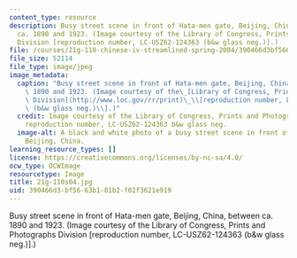 ```yaml
---
content_type: resource
description: Busy street scene in front of Hata-men gate, Beijing, China, between
  ca. 1890 and 1923. (Image courtesy of the Library of Congress, Prints and Photographs
  Division [reproduction number, LC-USZ62-124363 (b&w glass neg.)].)
file: /courses/21g-110-chinese-iv-streamlined-spring-2004/390466d3bf5663b181b2f02f3621e919_21g-110s04.jpg
file_size: 52114
file_type: image/jpeg
image_metadata:
  caption: "Busy street scene in front of Hata-men gate, Beijing, China, between ca.\
    \ 1890 and 1923. (Image courtesy of the\_[Library of Congress, Prints and Photographs\
    \ Division](http://www.loc.gov/rr/print)\_\\[reproduction number, LC-USZ62-124363\
    \ (b&w glass neg.)\\].)"
  credit: Image courtesy of the Library of Congress, Prints and Photographs Division
    reproduction number, LC-USZ62-124363 b&w glass neg.
  image-alt: A black and white photo of a busy street scene in front of Hata-men gate,
    Beijing, China.
learning_resource_types: []
license: https://creativecommons.org/licenses/by-nc-sa/4.0/
ocw_type: OCWImage
resourcetype: Image
title: 21g-110s04.jpg
uid: 390466d3-bf56-63b1-81b2-f02f3621e919
---
```

Busy street scene in front of Hata-men gate, Beijing, China, between ca. 1890 and 1923. (Image courtesy of the Library of Congress, Prints and Photographs Division [reproduction number, LC-USZ62-124363 (b&w glass neg.)].)